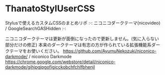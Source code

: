 # ThanatoStylUserCSS
Stylusで使えるカスタムCSSのまとめリポ :⋅: ニコニコダークテーマ(nicovideo) / GoogleSearchGASHidden :⋅:


ニコニコダークテーマは更新が面倒になったので更新しません。(気に入らない部分だけの修正)
本来のダークテーマは有志の方が作られている拡張機能系ダークテーマをお使いください。
https://github.com/AyumuNekozuki/niconico-darkmode/ / niconico Darkmode
https://chrome.google.com/webstore/detail/niconico-darkmode/gihjpgjpgofigjcckobchfchlfbhenjl
